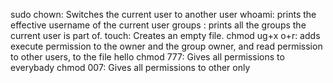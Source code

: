 sudo chown: Switches the current user to another user
whoami: prints the effective username of the current user
groups : prints all the groups the current user is part of.
touch: Creates an empty file.
chmod ug+x o+r: adds execute permission to the owner and the group owner, and read permission to other users, to the file hello
chmod 777: Gives all permissions to everybady
chmod 007: Gives all permissions to other only
